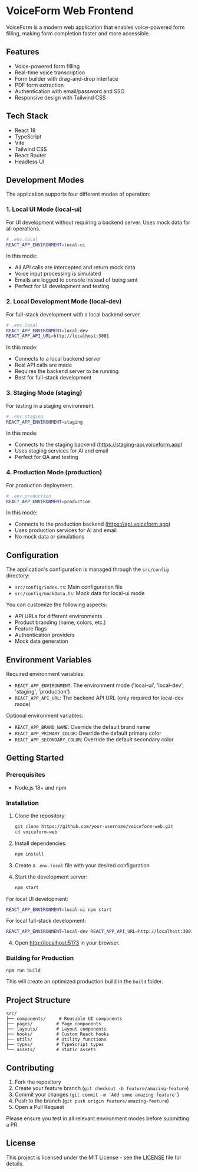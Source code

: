 # VoiceForm Web Frontend

VoiceForm is a modern web application that enables voice-powered form filling, making form completion faster and more accessible.

## Features

- Voice-powered form filling
- Real-time voice transcription
- Form builder with drag-and-drop interface
- PDF form extraction
- Authentication with email/password and SSO
- Responsive design with Tailwind CSS

## Tech Stack

- React 18
- TypeScript
- Vite
- Tailwind CSS
- React Router
- Headless UI

## Development Modes

The application supports four different modes of operation:

### 1. Local UI Mode (local-ui)

For UI development without requiring a backend server. Uses mock data for all operations.

```bash
# .env.local
REACT_APP_ENVIRONMENT=local-ui
```

In this mode:
- All API calls are intercepted and return mock data
- Voice input processing is simulated
- Emails are logged to console instead of being sent
- Perfect for UI development and testing

### 2. Local Development Mode (local-dev)

For full-stack development with a local backend server.

```bash
# .env.local
REACT_APP_ENVIRONMENT=local-dev
REACT_APP_API_URL=http://localhost:3001
```

In this mode:
- Connects to a local backend server
- Real API calls are made
- Requires the backend server to be running
- Best for full-stack development

### 3. Staging Mode (staging)

For testing in a staging environment.

```bash
# .env.staging
REACT_APP_ENVIRONMENT=staging
```

In this mode:
- Connects to the staging backend (https://staging-api.voiceform.app)
- Uses staging services for AI and email
- Perfect for QA and testing

### 4. Production Mode (production)

For production deployment.

```bash
# .env.production
REACT_APP_ENVIRONMENT=production
```

In this mode:
- Connects to the production backend (https://api.voiceform.app)
- Uses production services for AI and email
- No mock data or simulations

## Configuration

The application's configuration is managed through the `src/config` directory:

- `src/config/index.ts`: Main configuration file
- `src/config/mockData.ts`: Mock data for local-ui mode

You can customize the following aspects:
- API URLs for different environments
- Product branding (name, colors, etc.)
- Feature flags
- Authentication providers
- Mock data generation

## Environment Variables

Required environment variables:

- `REACT_APP_ENVIRONMENT`: The environment mode ('local-ui', 'local-dev', 'staging', 'production')
- `REACT_APP_API_URL`: The backend API URL (only required for local-dev mode)

Optional environment variables:

- `REACT_APP_BRAND_NAME`: Override the default brand name
- `REACT_APP_PRIMARY_COLOR`: Override the default primary color
- `REACT_APP_SECONDARY_COLOR`: Override the default secondary color

## Getting Started

### Prerequisites

- Node.js 18+ and npm

### Installation

1. Clone the repository:
   ```bash
   git clone https://github.com/your-username/voiceform-web.git
   cd voiceform-web
   ```

2. Install dependencies:
   ```bash
   npm install
   ```

3. Create a `.env.local` file with your desired configuration
4. Start the development server:
   ```bash
   npm start
   ```

For local UI development:
```bash
REACT_APP_ENVIRONMENT=local-ui npm start
```

For local full-stack development:
```bash
REACT_APP_ENVIRONMENT=local-dev REACT_APP_API_URL=http://localhost:3001 npm start
```

4. Open [http://localhost:5173](http://localhost:5173) in your browser.

### Building for Production

```bash
npm run build
```

This will create an optimized production build in the `build` folder.

## Project Structure

```
src/
├── components/     # Reusable UI components
├── pages/         # Page components
├── layouts/       # Layout components
├── hooks/         # Custom React hooks
├── utils/         # Utility functions
├── types/         # TypeScript types
└── assets/        # Static assets
```

## Contributing

1. Fork the repository
2. Create your feature branch (`git checkout -b feature/amazing-feature`)
3. Commit your changes (`git commit -m 'Add some amazing feature'`)
4. Push to the branch (`git push origin feature/amazing-feature`)
5. Open a Pull Request

Please ensure you test in all relevant environment modes before submitting a PR.

## License

This project is licensed under the MIT License - see the [LICENSE](LICENSE) file for details.
